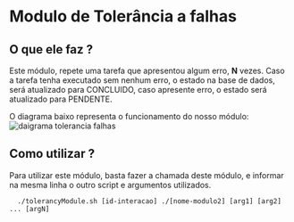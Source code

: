 # Modulo de Tolerância a falhas
## O que ele faz ?
Este módulo, repete uma tarefa que apresentou algum erro, **N** vezes. Caso a tarefa tenha executado sem nenhum erro, o estado na base de dados, será atualizado para CONCLUIDO, caso apresente erro, o estado será atualizado para PENDENTE.

O diagrama baixo representa o funcionamento do nosso módulo:
![daigrama tolerancia falhas](https://github.com/Henrique-coelho/sd-pdb-cefetmg/assets/73560471/efa24dba-0194-457f-95c0-81f9ac1300dd)

## Como utilizar ?
Para utilizar este módulo, basta fazer a chamada deste módulo, e informar na mesma linha o outro script e argumentos utilizados.
```
  ./tolerancyModule.sh [id-interacao] ./[nome-modulo2] [arg1] [arg2] ... [argN]
```

